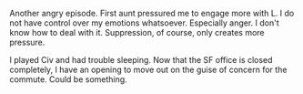 Another angry episode. First aunt pressured me to engage more with L. I do not have control over my emotions whatsoever. Especially anger. I don't know how to deal with it. Suppression, of course, only creates more pressure.

I played Civ and had trouble sleeping. Now that the SF office is closed completely, I have an opening to move out on the guise of concern for the commute. Could be something.
